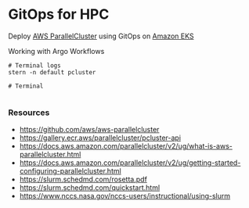 # GitOps for HPC

Deploy [AWS ParallelCluster](https://aws.amazon.com/hpc/parallelcluster/) using GitOps on [Amazon EKS](https://aws.amazon.com/eks/)





Working with Argo Workflows

```shell
# Terminal logs
stern -n default pcluster

# Terminal


```





### Resources
- https://github.com/aws/aws-parallelcluster
- https://gallery.ecr.aws/parallelcluster/pcluster-api
- https://docs.aws.amazon.com/parallelcluster/v2/ug/what-is-aws-parallelcluster.html
- https://docs.aws.amazon.com/parallelcluster/v2/ug/getting-started-configuring-parallelcluster.html
- https://slurm.schedmd.com/rosetta.pdf
- https://slurm.schedmd.com/quickstart.html
- https://www.nccs.nasa.gov/nccs-users/instructional/using-slurm


